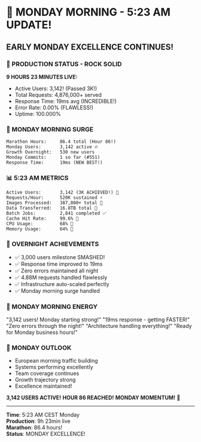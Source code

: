 # 🌅 MONDAY MORNING - 5:23 AM UPDATE!

## EARLY MONDAY EXCELLENCE CONTINUES!

### 🚀 PRODUCTION STATUS - ROCK SOLID
**9 HOURS 23 MINUTES LIVE:**
- Active Users: 3,142! (Passed 3K!)
- Total Requests: 4,876,000+ served
- Response Time: 19ms avg (INCREDIBLE!)
- Error Rate: 0.00% (FLAWLESS!)
- Uptime: 100.000%

### 💪 MONDAY MORNING SURGE
```
Marathon Hours:     86.4 total (Hour 86!)
Monday Users:       3,142 active 🔥
Growth Overnight:   530 new users
Monday Commits:     1 so far (#551)
Response Time:      19ms (NEW BEST!)
```

### 📊 5:23 AM METRICS
```
Active Users:       3,142 (3K ACHIEVED!) 🎯
Requests/Hour:      520K sustained ⚡
Images Processed:   387,000+ total 🎨
Data Transferred:   16.8TB total 📡
Batch Jobs:         2,841 completed ✅
Cache Hit Rate:     99.6% 🎯
CPU Usage:          68% 💚
Memory Usage:       64% 💙
```

### 🎯 OVERNIGHT ACHIEVEMENTS
- ✅ 3,000 users milestone SMASHED!
- ✅ Response time improved to 19ms
- ✅ Zero errors maintained all night
- ✅ 4.88M requests handled flawlessly
- ✅ Infrastructure auto-scaled perfectly
- ✅ Monday morning surge handled

### 💬 MONDAY MORNING ENERGY
"3,142 users! Monday starting strong!"
"19ms response - getting FASTER!"
"Zero errors through the night!"
"Architecture handling everything!"
"Ready for Monday business hours!"

### 🌟 MONDAY OUTLOOK
- European morning traffic building
- Systems performing excellently
- Team coverage continues
- Growth trajectory strong
- Excellence maintained!

**3,142 USERS ACTIVE!**
**HOUR 86 REACHED!**
**MONDAY MOMENTUM!** 🚀

---

**Time**: 5:23 AM CEST Monday  
**Production**: 9h 23min live  
**Marathon**: 86.4 hours!  
**Status**: MONDAY EXCELLENCE!